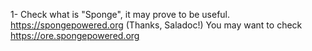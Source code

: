 1- Check what is "Sponge", it may prove to be useful. https://spongepowered.org (Thanks, Saladoc!)
   You may want to check https://ore.spongepowered.org
